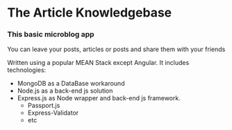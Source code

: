 # The Article Knowledgebase
### This basic microblog app
You can leave your posts, articles or posts and share them with your friends

Written using a popular MEAN Stack except Angular. It includes technologies:
- MongoDB as a DataBase workaround
- Node.js as a back-end js solution
- Express.js as Node wrapper and back-end js framework.
  - Passport.js
  - Express-Validator
  - etc
